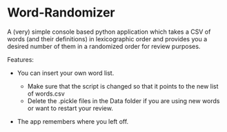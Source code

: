 # Word-Randomizer

A (very) simple console based python application which takes a CSV of words (and their definitions) in lexicographic order and provides you a desired number of them in a randomized order for review purposes. 

Features:
- You can insert your own word list.
   - Make sure that the script is changed so that it points to the new list of words.csv
   -  Delete the .pickle files in the Data folder if you are using new words or want to restart your review.
 
- The app remembers where you left off.
